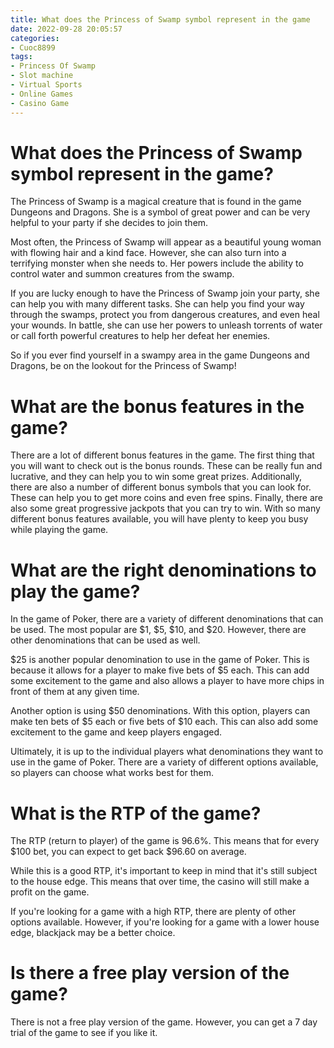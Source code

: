 ```yaml
---
title: What does the Princess of Swamp symbol represent in the game
date: 2022-09-28 20:05:57
categories:
- Cuoc8899
tags:
- Princess Of Swamp
- Slot machine
- Virtual Sports
- Online Games
- Casino Game
---
```



#  What does the Princess of Swamp symbol represent in the game?

The Princess of Swamp is a magical creature that is found in the game Dungeons and Dragons. She is a symbol of great power and can be very helpful to your party if she decides to join them.

Most often, the Princess of Swamp will appear as a beautiful young woman with flowing hair and a kind face. However, she can also turn into a terrifying monster when she needs to. Her powers include the ability to control water and summon creatures from the swamp.

If you are lucky enough to have the Princess of Swamp join your party, she can help you with many different tasks. She can help you find your way through the swamps, protect you from dangerous creatures, and even heal your wounds. In battle, she can use her powers to unleash torrents of water or call forth powerful creatures to help her defeat her enemies.

So if you ever find yourself in a swampy area in the game Dungeons and Dragons, be on the lookout for the Princess of Swamp!

#  What are the bonus features in the game?

There are a lot of different bonus features in the game. The first thing that you will want to check out is the bonus rounds. These can be really fun and lucrative, and they can help you to win some great prizes. Additionally, there are also a number of different bonus symbols that you can look for. These can help you to get more coins and even free spins. Finally, there are also some great progressive jackpots that you can try to win. With so many different bonus features available, you will have plenty to keep you busy while playing the game.

#  What are the right denominations to play the game?

In the game of Poker, there are a variety of different denominations that can be used. The most popular are $1, $5, $10, and $20. However, there are other denominations that can be used as well.

$25 is another popular denomination to use in the game of Poker. This is because it allows for a player to make five bets of $5 each. This can add some excitement to the game and also allows a player to have more chips in front of them at any given time.

Another option is using $50 denominations. With this option, players can make ten bets of $5 each or five bets of $10 each. This can also add some excitement to the game and keep players engaged.

Ultimately, it is up to the individual players what denominations they want to use in the game of Poker. There are a variety of different options available, so players can choose what works best for them.

#  What is the RTP of the game? 

The RTP (return to player) of the game is 96.6%. This means that for every $100 bet, you can expect to get back $96.60 on average. 

While this is a good RTP, it's important to keep in mind that it's still subject to the house edge. This means that over time, the casino will still make a profit on the game. 

If you're looking for a game with a high RTP, there are plenty of other options available. However, if you're looking for a game with a lower house edge, blackjack may be a better choice.

#  Is there a free play version of the game?

There is not a free play version of the game. However, you can get a 7 day trial of the game to see if you like it.